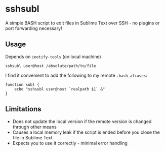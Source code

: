 # sshsubl
A simple BASH script to edit files in Sublime Text over SSH - no plugins or port forwarding necessary!

## Usage

Depends on `inotify-tools` (on local machine)

```
sshsubl user@host /absolute/path/to/file
```

I find it convenient to add the following to my remote `.bash_aliases`:

```
function subl {
    echo "sshsubl user@host `realpath $1` &"
}
```

## Limitations

* Does not update the local version if the remote version is changed through other means
* Causes a local memory leak if the script is ended before you close the file in Sublime Text
* Expects you to use it correctly - minimal error handling
